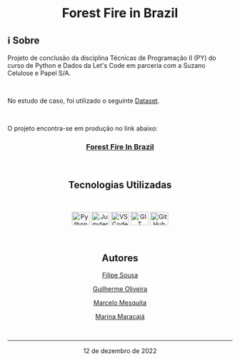 <h1 align="center"> Forest Fire in Brazil </h1>

## :information_source: Sobre

Projeto de conclusão da disciplina Técnicas de Programação II (PY) do curso de Python e Dados da Let's Code em parceria com a Suzano Celulose e Papel S/A.

<br>

No estudo de caso, foi utilizado o seguinte [Dataset](<https://www.kaggle.com/datasets/gustavomodelli/forest-fires-in-brazil>).

<br>

O projeto encontra-se em produção no link abaixo:

<h3 align="center">

[Forest Fire In Brazil](https://letscode-mmgf-queimadas-app-r9akfp.streamlit.app/)

</h3>

<br>

<h2 align="center"> Tecnologias Utilizadas </h2>

<br>

<p align="center">
    <img align="center" alt="Python" height="30" width="40" src="https://cdn.jsdelivr.net/gh/devicons/devicon/icons/python/python-original.svg">
    <img align="center" alt="Jupyter" height="30" width="40" src="https://cdn.jsdelivr.net/gh/devicons/devicon/icons/jupyter/jupyter-plain-wordmark.svg">
    <img align="center" alt="VSCode" height="30" width="40" src="https://cdn.jsdelivr.net/gh/devicons/devicon/icons/vscode/vscode-original.svg">
    <img align="center" alt="GIT" height="30" width="40" src="https://cdn.jsdelivr.net/gh/devicons/devicon/icons/git/git-original.svg">
    <img align="center" alt="GitHub" height="30" width="40" src="https://cdn.jsdelivr.net/gh/devicons/devicon/icons/github/github-original.svg">
</p>

<br>

<div align="center">
    <h2> Autores </h2>

[Filipe Sousa](https://github.com/lfilipesousa)

[Guilherme Oliveira](https://github.com/guioliveiras)

[Marcelo Mesquita](https://github.com/mmmarcelom)

[Marina Maracajá](https://github.com/marinamaracaja)

<br>

***

12 de  dezembro de 2022

</div>
